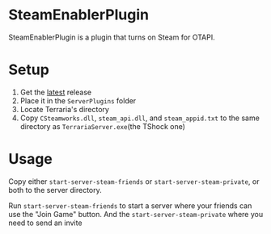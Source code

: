 # SteamEnablerPlugin
SteamEnablerPlugin is a plugin that turns on Steam for OTAPI.

# Setup
1. Get the [latest](/Arthri/SteamEnablerPlugin/releases/latest) release
2. Place it in the `ServerPlugins` folder
3. Locate Terraria's directory
4. Copy `CSteamworks.dll`, `steam_api.dll`, and `steam_appid.txt` to the same directory as `TerrariaServer.exe`(the TShock one)

# Usage
Copy either `start-server-steam-friends` or `start-server-steam-private`, or both to the server directory.

Run `start-server-steam-friends` to start a server where your friends can use the "Join Game" button. And the `start-server-steam-private` where you need to send an invite
